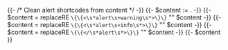 {{- /* Clean alert shortcodes from content */ -}}
{{- $content := . -}}
{{- $content = replaceRE `\{\{<\s*alert\s+warning\s*>\}\}` "" $content -}}
{{- $content = replaceRE `\{\{<\s*alert\s+info\s*>\}\}` "" $content -}}
{{- $content = replaceRE `\{\{</\s*alert\s*>\}\}` "" $content -}}
{{- $content }}